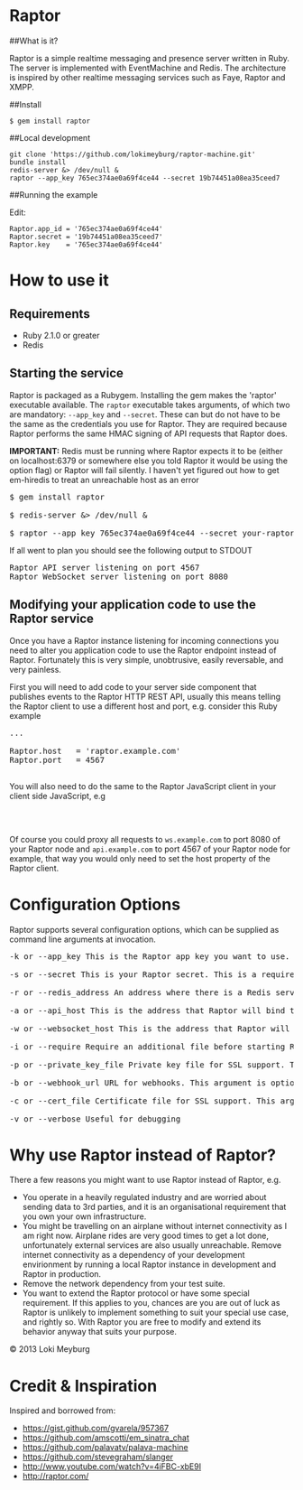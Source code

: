 # Raptor

##What is it?

Raptor is a simple realtime messaging and presence server written in Ruby. 
The server is implemented with EventMachine and Redis.
The architecture is inspired by other realtime messaging services such as Faye, Raptor and XMPP.

##Install 

```
$ gem install raptor
```

##Local development

```
git clone 'https://github.com/lokimeyburg/raptor-machine.git'
bundle install
redis-server &> /dev/null &
raptor --app_key 765ec374ae0a69f4ce44 --secret 19b74451a08ea35ceed7
```

##Running the example

Edit:
```
Raptor.app_id = '765ec374ae0a69f4ce44'
Raptor.secret = '19b74451a08ea35ceed7'
Raptor.key    = '765ec374ae0a69f4ce44'
```

# How to use it

## Requirements

- Ruby 2.1.0 or greater
- Redis

## Starting the service

Raptor is packaged as a Rubygem. Installing the gem makes the 'raptor' executable available. The `raptor` executable takes arguments, of which two are mandatory: `--app_key` and `--secret`. These can but do not have to be the same as the credentials you use for Raptor. They are required because Raptor performs the same HMAC signing of API requests that Raptor does.

__IMPORTANT:__ Redis must be running where Raptor expects it to be (either on localhost:6379 or somewhere else you told Raptor it would be using the option flag) or Raptor will fail silently. I haven't yet figured out how to get em-hiredis to treat an unreachable host as an error

<pre>
$ gem install raptor

$ redis-server &> /dev/null &

$ raptor --app_key 765ec374ae0a69f4ce44 --secret your-raptor-secret
</pre>

If all went to plan you should see the following output to STDOUT

<pre>
Raptor API server listening on port 4567
Raptor WebSocket server listening on port 8080
</pre>

## Modifying your application code to use the Raptor service

Once you have a Raptor instance listening for incoming connections you need to alter you application code to use the Raptor endpoint instead of Raptor. Fortunately this is very simple, unobtrusive, easily reversable, and very painless.


First you will need to add code to your server side component that publishes events to the Raptor HTTP REST API, usually this means telling the Raptor client to use a different host and port, e.g. consider this Ruby example

<pre>
...

Raptor.host   = 'raptor.example.com'
Raptor.port   = 4567

</pre>

You will also need to do the same to the Raptor JavaScript client in your client side JavaScript, e.g

<pre>
<script type="text/javascript">
  ...

  Raptor.host    = 'raptor.example.com'
  Raptor.ws_port = 8080
  Raptor.wss_port = 8080

</script>
</pre>

Of course you could proxy all requests to `ws.example.com` to port 8080 of your Raptor node and `api.example.com` to port 4567 of your Raptor node for example, that way you would only need to set the host property of the Raptor client.

# Configuration Options

Raptor supports several configuration options, which can be supplied as command line arguments at invocation.

<pre>
-k or --app_key This is the Raptor app key you want to use. This is a required argument

-s or --secret This is your Raptor secret. This is a required argument

-r or --redis_address An address where there is a Redis server running. This is an optional argument and defaults to redis://127.0.0.1:6379/0

-a or --api_host This is the address that Raptor will bind the HTTP REST API part of the service to. This is an optional argument and defaults to 0.0.0.0:4567

-w or --websocket_host This is the address that Raptor will bind the WebSocket part of the service to. This is an optional argument and defaults to 0.0.0.0:8080

-i or --require Require an additional file before starting Raptor to tune it to your needs. This is an optional argument

-p or --private_key_file Private key file for SSL support. This argument is optional, if given, SSL will be enabled

-b or --webhook_url URL for webhooks. This argument is optional, if given webhook callbacks will be made http://raptor.com/docs/webhooks

-c or --cert_file Certificate file for SSL support. This argument is optional, if given, SSL will be enabled

-v or --verbose Useful for debugging
</pre>


# Why use Raptor instead of Raptor?

There a few reasons you might want to use Raptor instead of Raptor, e.g.

- You operate in a heavily regulated industry and are worried about sending data to 3rd parties, and it is an organisational requirement that you own your own infrastructure.
- You might be travelling on an airplane without internet connectivity as I am right now. Airplane rides are very good times to get a lot done, unfortunately external services are also usually unreachable. Remove internet connectivity as a dependency of your development envirionment by running a local Raptor instance in development and Raptor in production.
- Remove the network dependency from your test suite.
- You want to extend the Raptor protocol or have some special requirement. If this applies to you, chances are you are out of luck as Raptor is unlikely to implement something to suit your special use case, and rightly so. With Raptor you are free to modify and extend its behavior anyway that suits your purpose.

&copy; 2013 Loki Meyburg


# Credit & Inspiration

Inspired and borrowed from:

- https://gist.github.com/gvarela/957367
- https://github.com/amscotti/em_sinatra_chat
- https://github.com/palavatv/palava-machine
- https://github.com/stevegraham/slanger
- http://www.youtube.com/watch?v=4iFBC-xbE9I
- http://raptor.com/

